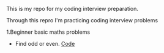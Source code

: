 This is my repo for my coding interview preparation.

Through this repro I'm practicing coding interview problems

1.Beginner basic maths problems

- Find odd or even. [Code](FindOddOrEven.js)
